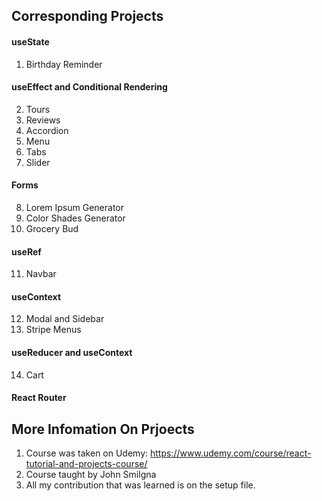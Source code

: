 ## Corresponding Projects

#### useState

1. Birthday Reminder

#### useEffect and Conditional Rendering

2. Tours
3. Reviews
4. Accordion
5. Menu
6. Tabs
7. Slider

#### Forms

8. Lorem Ipsum Generator
9. Color Shades Generator
10. Grocery Bud

#### useRef

11. Navbar

#### useContext

12. Modal and Sidebar
13. Stripe Menus

#### useReducer and useContext

14. Cart

#### React Router

## More Infomation On Prjoects
1. Course was taken on Udemy: https://www.udemy.com/course/react-tutorial-and-projects-course/
2. Course taught by John Smilgna
3. All my contribution that was learned is on the setup file. 
